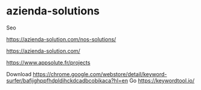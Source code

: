 # azienda-solutions
Seo

https://azienda-solution.com/nos-solutions/

https://azienda-solution.com/

https://www.appsolute.fr/projects

Download 
https://chrome.google.com/webstore/detail/keyword-surfer/bafijghppfhdpldihckdcadbcobikaca?hl=en
Go
https://keywordtool.io/
